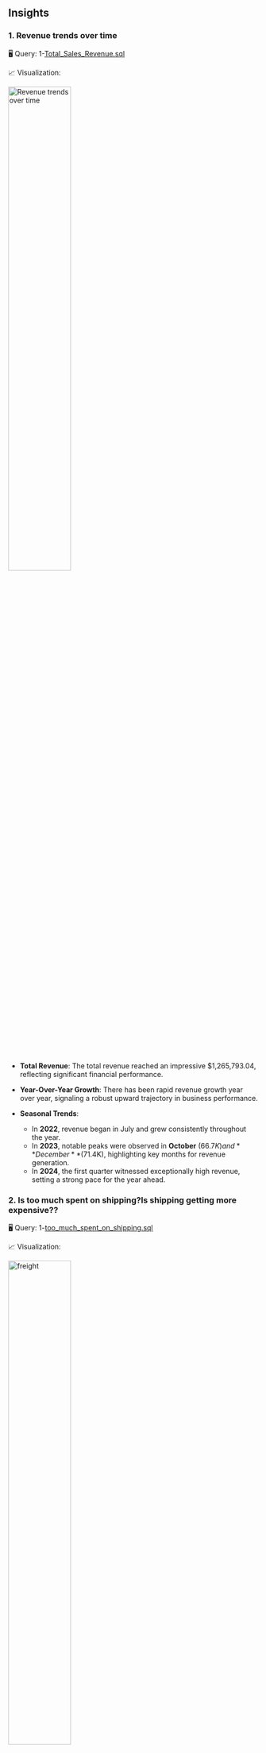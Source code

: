 ## Insights
### 1. Revenue trends over time

🖥️ Query: 1-[Total_Sales_Revenue.sql](Northwind/Insights/Total_Sales_Revenue.sql)

📈 Visualization:

<img src="https://github.com/RENOYEGON/SQL-Portfolio/blob/main/Northwind/Insights/images/Revenue%20generation%20%20over%20time.png?raw=true" alt="Revenue trends over time" width="50%" />

- **Total Revenue**: The total revenue reached an impressive $1,265,793.04, reflecting significant financial performance.

- **Year-Over-Year Growth**: There has been rapid revenue growth year over year, signaling a robust upward trajectory in business performance.

- **Seasonal Trends**:
   - In **2022**, revenue began in July and grew consistently throughout the year.
   - In **2023**, notable peaks were observed in **October** ($66.7K) and **December** ($71.4K), highlighting key months for revenue generation.
   - In **2024**, the first quarter witnessed exceptionally high revenue, setting a strong pace for the year ahead.





   
### 2. Is too much spent on shipping?Is shipping getting more expensive??


🖥️ Query: 1-[too_much_spent_on_shipping.sql](Northwind/Insights/too_much_spent_on_shipping.sql)

📈 Visualization:

<img src="https://github.com/RENOYEGON/SQL-Portfolio/blob/main/Northwind/Insights/images/freight%20percentage%20over%20time.png?raw=true" alt="freight" width="50%" />


- **Freight Cost Analysis**: The average freight percentage is **-0.01455%**, indicating a minimal change in freight costs over time.

- **Revenue and Freight Proportions**: The average total revenue stands at **$9,073.31**, with freight accounting for **16.26%** of this total. This suggests that nearly **1/6 of the revenue** is allocated to covering shipping costs.

- **Freight Cost Trends**: Although shipping costs have slightly decreased over time, **freight remains a major cost driver**, significantly impacting profits. A notable spike occurred in **May 2023**, where freight percentage rose to **22.8%**, indicating a surge in shipping costs during this period.

- **Freight Changes**:
   - Freight cost has been on a rise steadily
   - In **January 2024**, total freight costs peaked at **$19,027.55**, driven by an increase in total orders and quantities.
   - Freight costs then dropped to **$10,451.08**, followed by another increase to **$20,186.53** in **April 2024**, again primarily influenced by higher order volumes and quantities.
 


### 3. Do Discounts Drive Sales?
   - Yes – On a per-order basis, discounted sales moved more units (59.78 units/order) than non-discounted (46.65 units/order).
    - Customers are likely buying more when offered discounts.

- **Are We Losing Revenue?**
    - Also yes – You're only retaining **85.31%** of the potential revenue on discounted orders.

     - That’s a **14.69%** drop in revenue due to discounting.

  -**Total lost revenue from discounts:**
     **603,759.98 - 515,094.43 = 88,665.55**

- **Volume vs. Value Trade-off**
     - Even though discounts help sell more units, they:

     - Don’t make up for the loss in price per unit.
     - Result in lower average revenue per order than non-discounted sales.

- **Avg Net Revenue per Order:**

     - Discounted: **515,094.43 / 380 = $1,355.52**

     - Non-Discounted: **750,698.61 / 613 = $1,224.70**

     - Discounted orders have higher revenue per order, likely due to bulk buying. However, you're still making less per 
     unit.

### 4. Best and Worst selling products

- **Top-Selling Products**: 

  🖥️ Query: 4-[Best_and_Worst_Selling_Products.sql](Northwind/Insights/Best_and_Worst_Selling_Products.sql)
  
  📈 Visualization:

  <img src="https://github.com/RENOYEGON/SQL-Portfolio/blob/main/Northwind/Insights/images/top%20selling.png?raw=true" alt="customers" width="70%" />

- The top-selling product contributes **11.17%** of total revenue, while the second-best seller accounts for **6.35%**. Together, these two products play a significant role in driving overall sales.

- **Top 5 Products**: 

  <img src="https://github.com/RENOYEGON/SQL-Portfolio/blob/main/Northwind/Insights/images/worst%20selling.png?raw=true" alt="customers" width="70%" />


- The **top 5 products** combined make up **30.57%** of total revenue, showing a strong concentration of sales in this small group of high-performing items.



- **Underperforming Products**: On the flip side, the **worst 5 products** contribute less than **1%** of total revenue, indicating that these items have minimal impact on the overall financial performance.


### 5. Are Discontinued Products Still Selling Well?


🖥️ Query: 5-[Discontinued_Products_Still_Selling_Well.sql](Northwind/Insights/Discontinued_Products_Still_Selling_Well.sql)

📈 Visualization:

<img src="https://github.com/RENOYEGON/SQL-Portfolio/blob/main/Northwind/Insights/images/Discontinued%20vs.%20non-discontinued.png?raw=true" alt="customers" width="50%" />


  - Discontinued products consistently contribute fewer units and less revenue, roughly:

    **16%** of total units sold

    **17–20%** of total monthly revenue

  - So in terms of pure volume and revenue share, these items are not the biggest contributors.
     - There was a strong push and good sales momentum through **late 2022** into **early 2023**, followed by noticeable 
     decline in **May–June 2023**.
     - some products were still selling well before being discontinued, but by **mid-2023**, their performance declined, 
      which may have justified the discontinuation.   
     - Showed declining sales trends  
     - Had lower revenue per product  
     - Were consistently underperforming compared to active products  
     - discontinuing them was likely the right decision.
   




### 6. Top Customers by Profitability (Not Just Revenue)


🖥️ Query: 6-[Key_Customers_&_profitability.sql](Northwind/Insights/Key_Customers_&_profitability.sql)

📈 Visualization:

<img src="https://github.com/RENOYEGON/SQL-Portfolio/blob/main/Northwind/Insights/images/Top%20Customers%20by%20Profitability.png?raw=true" alt="customers" width="70%" />


- Some customers buy a lot but receive heavy discounts, reducing profitability.  
- Top Customers by Gross Revenue
The top 3 contribute over **$110,000+** in gross revenue.

- Discount Impact
 - While gross revenue is high, Net Revenue shows some customers are heavily discounted:

   - SAVEA lost **$11,300+** due to discounts (profitability **90.2%**)

    - HUNGO has the lowest profitability at **87.2%**, suggesting frequent deep discounts

    - MEREP is also under **90%**, a red flag for margin erosion

- High Profitability Customers
   - RATTC, KOENE, and HANAR have **96–98%** profitability, meaning they pay nearly full price with minimal discounting.

 - These are quietly valuable customers even though their gross revenue is lower.

 - What This Tells Us
   - High revenue customers aren't always the most profitable.

- Discounts are helping drive volume for SAVEA, HUNGO, and MEREP, but at the cost of margin.

- It’s worth revisiting pricing strategies and maybe reserving discounts for customers with high order frequency or strategic value




